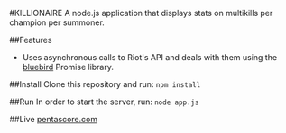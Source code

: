 #KILLIONAIRE
A node.js application that displays stats on multikills per champion per
summoner.

##Features
* Uses asynchronous calls to Riot's API and deals with them using the [bluebird](https://github.com/petkaantonov/bluebird)
Promise library.

##Install
Clone this repository and run:
`npm install`

##Run
In order to start the server, run:
`node app.js`

##Live
[pentascore.com](pentascore.com)

